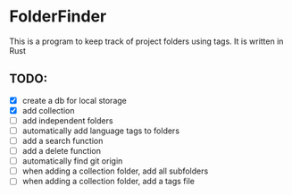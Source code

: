 # FolderFinder

This is a program to keep track of project folders using tags.
It is written in Rust

## TODO:
- [x] create a db for local storage
- [x] add collection
- [ ] add independent folders
- [ ] automatically add language tags to folders
- [ ] add a search function
- [ ] add a delete function
- [ ] automatically find git origin
- [ ] when adding a collection folder, add all subfolders
- [ ] when adding a collection folder, add a tags file
